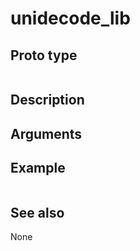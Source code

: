 # unidecode_lib

## Proto type

```php

```

## Description


## Arguments


## Example

```php

```

## See also
None


